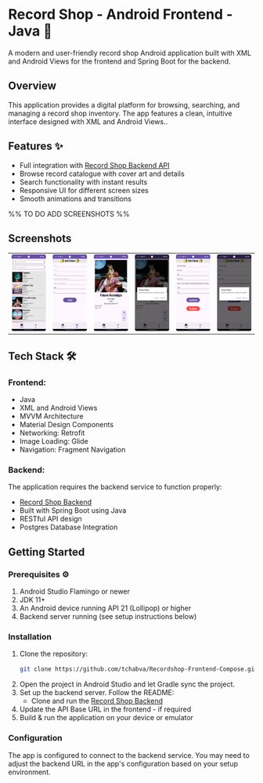 # Record Shop - Android Frontend - Java 🎵
A modern and user-friendly record shop Android application built with XML and Android Views for the frontend and Spring Boot for the backend.
## Overview
This application provides a digital platform for browsing, searching, and managing a record shop inventory. The app features a clean, intuitive interface designed with XML and Android Views..
## Features ✨
- Full integration with [Record Shop Backend API](https://github.com/tchabva/recordshopbackend)
- Browse record catalogue with cover art and details
- Search functionality with instant results
- Responsive UI for different screen sizes
- Smooth animations and transitions

%%
TO DO ADD SCREENSHOTS
%%

## Screenshots
<table>
  <tr>
    <td><img src="screenshots/home_page.png" alt="Record List" width="400"/></td>
    <td><img src="screenshots/add_album.png" alt="Record List" width="400"/></td>
    <td><img src="screenshots/view_album.png" alt="Record Detail" width="400"/></td>
    <td><img src="screenshots/view_album_delete_dialog.png" alt="Record Detail" width="400"/></td>
    <td><img src="screenshots/edit_album.png" alt="Record Detail" width="400"/></td>
    <td><img src="screenshots/edit_album_delete_dialog.png" alt="Record Detail" width="400"/></td>
  </tr>
</table>


## Tech Stack 🛠️
### Frontend:
- Java
- XML and Android Views
- MVVM Architecture
- Material Design Components
- Networking: Retrofit
- Image Loading: Glide
- Navigation: Fragment Navigation
### Backend:
The application requires the backend service to function properly:
- [Record Shop Backend](https://github.com/tchabva/recordshopbackend)
- Built with Spring Boot using Java
- RESTful API design
- Postgres Database Integration
## Getting Started
### Prerequisites ⚙️
1. Android Studio Flamingo or newer
2. JDK 11+
3. An Android device running API 21 (Lollipop) or higher
4. Backend server running (see setup instructions below)
### Installation
1. Clone the repository:
    ```bash
    git clone https://github.com/tchabva/Recordshop-Frontend-Compose.git
    ```
2. Open the project in Android Studio and let Gradle sync the project.
3. Set up the backend server. Follow the README:
    - Clone and run the [Record Shop Backend](https://github.com/tchabva/recordshopbackend)
4. Update the API Base URL in the frontend - if required
5. Build & run the application on your device or emulator
### Configuration
The app is configured to connect to the backend service. You may need to adjust the backend URL in the app's configuration based on your setup environment.